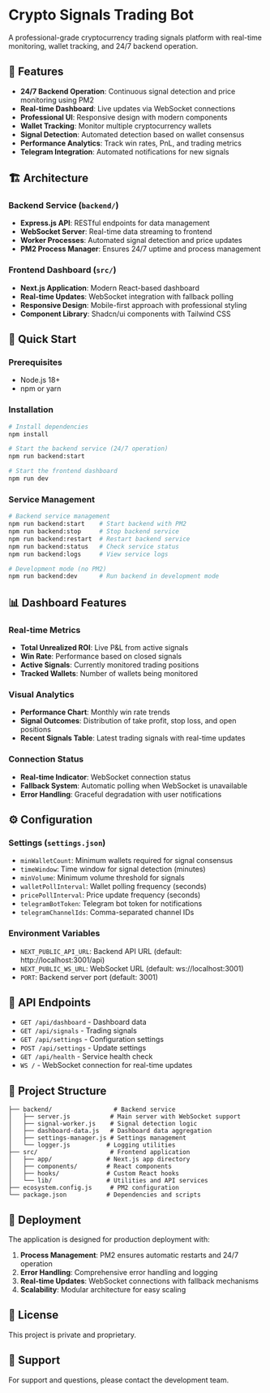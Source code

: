 # Crypto Signals Trading Bot

A professional-grade cryptocurrency trading signals platform with real-time monitoring, wallet tracking, and 24/7 backend operation.

## 🚀 Features

- **24/7 Backend Operation**: Continuous signal detection and price monitoring using PM2
- **Real-time Dashboard**: Live updates via WebSocket connections
- **Professional UI**: Responsive design with modern components
- **Wallet Tracking**: Monitor multiple cryptocurrency wallets
- **Signal Detection**: Automated detection based on wallet consensus
- **Performance Analytics**: Track win rates, PnL, and trading metrics
- **Telegram Integration**: Automated notifications for new signals

## 🏗️ Architecture

### Backend Service (`backend/`)
- **Express.js API**: RESTful endpoints for data management
- **WebSocket Server**: Real-time data streaming to frontend
- **Worker Processes**: Automated signal detection and price updates
- **PM2 Process Manager**: Ensures 24/7 uptime and process management

### Frontend Dashboard (`src/`)
- **Next.js Application**: Modern React-based dashboard
- **Real-time Updates**: WebSocket integration with fallback polling
- **Responsive Design**: Mobile-first approach with professional styling
- **Component Library**: Shadcn/ui components with Tailwind CSS

## 🚀 Quick Start

### Prerequisites
- Node.js 18+
- npm or yarn

### Installation

```bash
# Install dependencies
npm install

# Start the backend service (24/7 operation)
npm run backend:start

# Start the frontend dashboard
npm run dev
```

### Service Management

```bash
# Backend service management
npm run backend:start    # Start backend with PM2
npm run backend:stop     # Stop backend service
npm run backend:restart  # Restart backend service
npm run backend:status   # Check service status
npm run backend:logs     # View service logs

# Development mode (no PM2)
npm run backend:dev      # Run backend in development mode
```

## 📊 Dashboard Features

### Real-time Metrics
- **Total Unrealized ROI**: Live P&L from active signals
- **Win Rate**: Performance based on closed signals
- **Active Signals**: Currently monitored trading positions
- **Tracked Wallets**: Number of wallets being monitored

### Visual Analytics
- **Performance Chart**: Monthly win rate trends
- **Signal Outcomes**: Distribution of take profit, stop loss, and open positions
- **Recent Signals Table**: Latest trading signals with real-time updates

### Connection Status
- **Real-time Indicator**: WebSocket connection status
- **Fallback System**: Automatic polling when WebSocket is unavailable
- **Error Handling**: Graceful degradation with user notifications

## ⚙️ Configuration

### Settings (`settings.json`)
- `minWalletCount`: Minimum wallets required for signal consensus
- `timeWindow`: Time window for signal detection (minutes)
- `minVolume`: Minimum volume threshold for signals
- `walletPollInterval`: Wallet polling frequency (seconds)
- `pricePollInterval`: Price update frequency (seconds)
- `telegramBotToken`: Telegram bot token for notifications
- `telegramChannelIds`: Comma-separated channel IDs

### Environment Variables
- `NEXT_PUBLIC_API_URL`: Backend API URL (default: http://localhost:3001/api)
- `NEXT_PUBLIC_WS_URL`: WebSocket URL (default: ws://localhost:3001)
- `PORT`: Backend server port (default: 3001)

## 🔧 API Endpoints

- `GET /api/dashboard` - Dashboard data
- `GET /api/signals` - Trading signals
- `GET /api/settings` - Configuration settings
- `POST /api/settings` - Update settings
- `GET /api/health` - Service health check
- `WS /` - WebSocket connection for real-time updates

## 📁 Project Structure

```
├── backend/                 # Backend service
│   ├── server.js           # Main server with WebSocket support
│   ├── signal-worker.js    # Signal detection logic
│   ├── dashboard-data.js   # Dashboard data aggregation
│   ├── settings-manager.js # Settings management
│   └── logger.js          # Logging utilities
├── src/                    # Frontend application
│   ├── app/               # Next.js app directory
│   ├── components/        # React components
│   ├── hooks/             # Custom React hooks
│   └── lib/               # Utilities and API services
├── ecosystem.config.js     # PM2 configuration
└── package.json           # Dependencies and scripts
```

## 🚀 Deployment

The application is designed for production deployment with:

1. **Process Management**: PM2 ensures automatic restarts and 24/7 operation
2. **Error Handling**: Comprehensive error handling and logging
3. **Real-time Updates**: WebSocket connections with fallback mechanisms
4. **Scalability**: Modular architecture for easy scaling

## 📝 License

This project is private and proprietary.

## 🤝 Support

For support and questions, please contact the development team.
